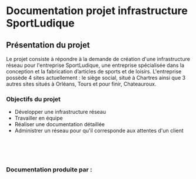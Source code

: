 # Documentation projet infrastructure SportLudique
## Présentation du projet
Le projet consiste à répondre à la demande de création d'une infrastructure réseau pour l'entreprise SportLudique, une entreprise spécialisée dans la conception et la fabrication d’articles de sports et de loisirs. L'entreprise possède 4 sites actuellement : le siège social, situé à Chartres ainsi que 3 autres sites situés à Orléans, Tours et pour finir, Chateauroux. 

### Objectifs du projet 

* Développer une infrastructure réseau
* Travailler en équipe 
* Réaliser une documentation détaillée
* Administrer un réseau pour qu'il corresponde aux attentes d'un client



</br></br></br>

### Documentation produite par :
<style>
    .badge-container {
        display: inline-block;
    }
</style>

<div class="badge-base LI-profile-badge badge-container" data-locale="fr_FR" data-size="medium" data-theme="light" data-type="VERTICAL" data-vanity="thibault-trouillet-76338524b" data-version="v1"></div>

<div class="badge-base LI-profile-badge badge-container" data-locale="fr_FR" data-size="medium" data-theme="light" data-type="VERTICAL" data-vanity="raphaël-hirsch-4a644624b" data-version="v1"></div>

<div class="badge-base LI-profile-badge badge-container" data-locale="fr_FR" data-size="medium" data-theme="light" data-type="VERTICAL" data-vanity="bryan-boulay-0b000b24b" data-version="v1"></div>
              
              

<script src="https://platform.linkedin.com/badges/js/profile.js" async defer type="text/javascript"></script>
